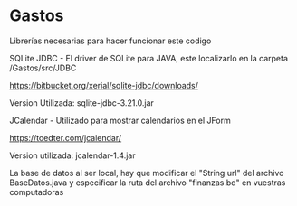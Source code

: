 # Gastos

Librerías necesarias para hacer funcionar este codigo

SQLite JDBC - El driver de SQLite para JAVA, este localizarlo en la carpeta /Gastos/src/JDBC

https://bitbucket.org/xerial/sqlite-jdbc/downloads/

Version Utilizada: sqlite-jdbc-3.21.0.jar

JCalendar - Utilizado para mostrar calendarios en el JForm

https://toedter.com/jcalendar/

Version utilizada: jcalendar-1.4.jar

La base de datos al ser local, hay que modificar el "String url" del archivo BaseDatos.java y especificar la ruta del archivo "finanzas.bd" en vuestras computadoras
